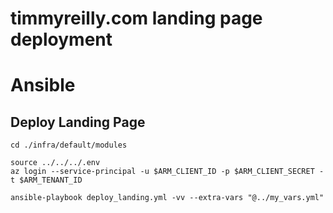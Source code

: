 # timmyreilly.com landing page deployment



# Ansible

## Deploy Landing Page 
```
cd ./infra/default/modules

source ../../../.env
az login --service-principal -u $ARM_CLIENT_ID -p $ARM_CLIENT_SECRET -t $ARM_TENANT_ID

ansible-playbook deploy_landing.yml -vv --extra-vars "@../my_vars.yml"

```
